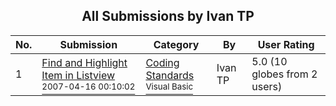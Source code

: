 ﻿<div align="center">

## All Submissions by Ivan TP

</div>

No.  | Submission | Category | By   | User Rating
---- | ---------- | -------- | ---- | -----------
1 | [Find and Highlight Item in Listview<br /><sup>2007-04-16 00:10:02</sup>](https://github.com/Planet-Source-Code/ivan-tp-find-and-highlight-item-in-listview__1-68367) | [Coding Standards<br /><sup>Visual Basic</sup>](../ByCategory/coding-standards__1-43.md) | Ivan TP | 5.0 (10 globes from 2 users)

